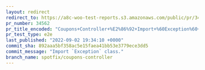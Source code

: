 ```yaml
---
layout: redirect
redirect_to: https://a8c-woo-test-reports.s3.amazonaws.com/public/pr/34562/e2e/index.html
pr_number: 34562
pr_title_encoded: "Coupons+Controller+%E2%86%92+Import+%60Exception%60+class."
pr_test_type: e2e
last_published: "2022-09-02 19:34:10 +0000"
commit_sha: 892aaa5bf358ac5e15faea41bb53e3779ece3dd5
commit_message: "Import `Exception` class."
branch_name: spotfix/coupons-controller
---
```


